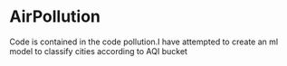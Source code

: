 # AirPollution
Code is contained in the code pollution.I have attempted to create an ml model to classify cities according to AQI bucket
